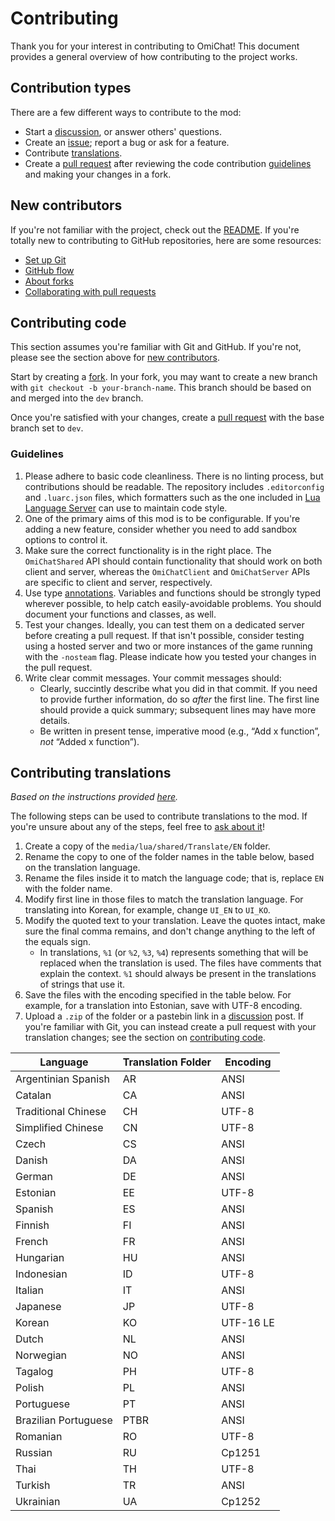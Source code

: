 # Contributing

Thank you for your interest in contributing to OmiChat!
This document provides a general overview of how contributing to the project works.

## Contribution types

There are a few different ways to contribute to the mod:

- Start a [discussion](https://github.com/omarkmu/pz-omichat/discussions), or answer others' questions.
- Create an [issue](https://github.com/omarkmu/pz-omichat/issues/new/choose); report a bug or ask for a feature.
- Contribute [translations](#contributing-translations).
- Create a [pull request](https://github.com/omarkmu/pz-omichat/compare) after reviewing the code contribution [guidelines](#contributing-code) and making your changes in a fork.

## New contributors

If you're not familiar with the project, check out the [README](../docs/README.md).
If you're totally new to contributing to GitHub repositories, here are some resources:

- [Set up Git](https://docs.github.com/en/get-started/quickstart/set-up-git)
- [GitHub flow](https://docs.github.com/en/get-started/quickstart/github-flow)
- [About forks](https://docs.github.com/en/pull-requests/collaborating-with-pull-requests/working-with-forks/about-forks)
- [Collaborating with pull requests](https://docs.github.com/en/pull-requests/collaborating-with-pull-requests)

## Contributing code

This section assumes you're familiar with Git and GitHub.
If you're not, please see the section above for [new contributors](#new-contributors).

Start by creating a [fork](https://github.com/omarkmu/pz-omichat/fork).
In your fork, you may want to create a new branch with `git checkout -b your-branch-name`.
This branch should be based on and merged into the `dev` branch.

Once you're satisfied with your changes, create a [pull request](https://github.com/omarkmu/pz-omichat/compare) with the base branch set to `dev`.

### Guidelines

1. Please adhere to basic code cleanliness.
There is no linting process, but contributions should be readable.
The repository includes `.editorconfig` and `.luarc.json` files, which formatters such as the one included in [Lua Language Server](https://github.com/luals/lua-language-server) can use to maintain code style.
2. One of the primary aims of this mod is to be configurable.
If you're adding a new feature, consider whether you need to add sandbox options to control it.
3. Make sure the correct functionality is in the right place.
The `OmiChatShared` API should contain functionality that should work on both client and server, whereas the `OmiChatClient` and `OmiChatServer` APIs are specific to client and server, respectively.
4. Use type [annotations](https://luals.github.io/wiki/annotations).
Variables and functions should be strongly typed wherever possible, to help catch easily-avoidable problems.
You should document your functions and classes, as well.
5. Test your changes.
Ideally, you can test them on a dedicated server before creating a pull request.
If that isn't possible, consider testing using a hosted server and two or more instances of the game running with the `-nosteam` flag.
Please indicate how you tested your changes in the pull request.
6. Write clear commit messages. Your commit messages should:
    - Clearly, succintly describe what you did in that commit.
    If you need to provide further information, do so *after* the first line. The first line should provide a quick summary; subsequent lines may have more details.
    - Be written in present tense, imperative mood (e.g., “Add x function”, *not* “Added x function”).

## Contributing translations
*Based on the instructions provided [here](https://steamcommunity.com/sharedfiles/filedetails/?id=3006690572).*

The following steps can be used to contribute translations to the mod. If you're unsure about any of the steps, feel free to [ask about it](https://github.com/omarkmu/pz-omichat/discussions/new?category=translation)!

1. Create a copy of the `media/lua/shared/Translate/EN` folder.
2. Rename the copy to one of the folder names in the table below, based on the translation language.
3. Rename the files inside it to match the language code; that is, replace `EN` with the folder name.
4. Modify first line in those files to match the translation language.
For translating into Korean, for example, change `UI_EN` to `UI_KO`.
5. Modify the quoted text to your translation.
Leave the quotes intact, make sure the final comma remains, and don't change anything to the left of the equals sign.
    - In translations, `%1` (or `%2`, `%3`, `%4`) represents something that will be replaced when the translation is used.
    The files have comments that explain the context.
    `%1` should always be present in the translations of strings that use it.
6. Save the files with the encoding specified in the table below. For example, for a translation into Estonian, save with UTF-8 encoding.
7. Upload a `.zip` of the folder or a pastebin link in a [discussion](https://github.com/omarkmu/pz-omichat/discussions/new?category=translation) post.
If you're familiar with Git, you can instead create a pull request with your translation changes; see the section on [contributing code](#contributing-code).

| Language             | Translation Folder | Encoding  |
| -------------------- | ------------------ | --------- |
| Argentinian Spanish  | AR                 | ANSI      |
| Catalan              | CA                 | ANSI      |
| Traditional Chinese  | CH                 | UTF-8     |
| Simplified Chinese   | CN                 | UTF-8     |
| Czech                | CS                 | ANSI      |
| Danish               | DA                 | ANSI      |
| German               | DE                 | ANSI      |
| Estonian             | EE                 | UTF-8     |
| Spanish              | ES                 | ANSI      |
| Finnish              | FI                 | ANSI      |
| French               | FR                 | ANSI      |
| Hungarian            | HU                 | ANSI      |
| Indonesian           | ID                 | UTF-8     |
| Italian              | IT                 | ANSI      |
| Japanese             | JP                 | UTF-8     |
| Korean               | KO                 | UTF-16 LE |
| Dutch                | NL                 | ANSI      |
| Norwegian            | NO                 | ANSI      |
| Tagalog              | PH                 | UTF-8     |
| Polish               | PL                 | ANSI      |
| Portuguese           | PT                 | ANSI      |
| Brazilian Portuguese | PTBR               | ANSI      |
| Romanian             | RO                 | UTF-8     |
| Russian              | RU                 | Cp1251    |
| Thai                 | TH                 | UTF-8     |
| Turkish              | TR                 | ANSI      |
| Ukrainian            | UA                 | Cp1252    |
